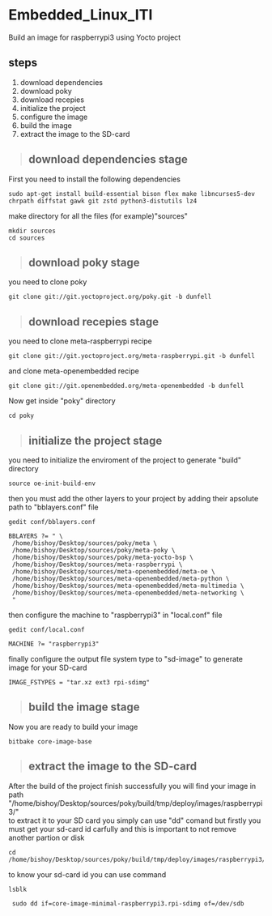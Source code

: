# Embedded_Linux_ITI

Build an image for raspberrypi3 using Yocto project

## steps 
1. download dependencies 
2. download poky
3. download recepies 
4. initialize the project
5. configure the image 
6. build the image
7. extract the image to the SD-card

 > ## download dependencies stage
 First you need to install the following dependencies
```
sudo apt-get install build-essential bison flex make libncurses5-dev chrpath diffstat gawk git zstd python3-distutils lz4
```

make directory for all the files (for example)"sources"
```
mkdir sources
cd sources
```

 > ## download poky stage
you need to clone poky
```
git clone git://git.yoctoproject.org/poky.git -b dunfell
```

 > ## download recepies stage
you need to clone meta-raspberrypi recipe 
```
git clone git://git.yoctoproject.org/meta-raspberrypi.git -b dunfell
```
and clone meta-openembedded recipe 
```
git clone git://git.openembedded.org/meta-openembedded -b dunfell
```

Now get inside "poky" directory
```
cd poky
```

 > ## initialize the project stage
 you need to initialize the enviroment of the project to generate "build" directory
 ```
 source oe-init-build-env
 ```
 
 then you must add the other layers to your project by adding their apsolute path to "bblayers.conf" file
 ```
 gedit conf/bblayers.conf
 ```
 
 ```
 BBLAYERS ?= " \
  /home/bishoy/Desktop/sources/poky/meta \
  /home/bishoy/Desktop/sources/poky/meta-poky \
  /home/bishoy/Desktop/sources/poky/meta-yocto-bsp \
  /home/bishoy/Desktop/sources/meta-raspberrypi \
  /home/bishoy/Desktop/sources/meta-openembedded/meta-oe \
  /home/bishoy/Desktop/sources/meta-openembedded/meta-python \
  /home/bishoy/Desktop/sources/meta-openembedded/meta-multimedia \
  /home/bishoy/Desktop/sources/meta-openembedded/meta-networking \
  "
 ```
 
then configure the machine to "raspberrypi3" in "local.conf" file

```
gedit conf/local.conf
```

```
MACHINE ?= "raspberrypi3"
```

finally configure the output file system type to "sd-image" to generate image for your SD-card 
```
IMAGE_FSTYPES = "tar.xz ext3 rpi-sdimg"
```

 > ## build the image stage
 Now you are ready to build your image
 ```
 bitbake core-image-base
 ```
 
 > ## extract the image to the SD-card
 After the build of the project finish successfully you will find your image in path "/home/bishoy/Desktop/sources/poky/build/tmp/deploy/images/raspberrypi3/"  
 to extract it to your SD card you simply can use "dd" comand but firstly you must get your sd-card id carfully and this is important to not remove another partion or disk
 
```
cd /home/bishoy/Desktop/sources/poky/build/tmp/deploy/images/raspberrypi3/
```
 
to know your sd-card id you can use command
```
lsblk
```
 
```
 sudo dd if=core-image-minimal-raspberrypi3.rpi-sdimg of=/dev/sdb
```

